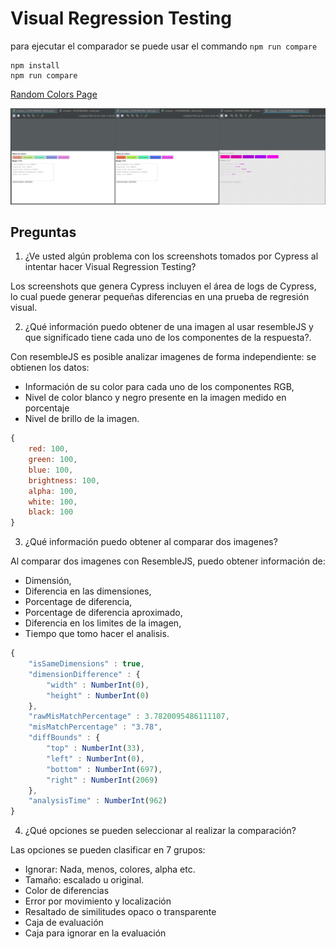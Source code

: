 # Visual Regression Testing

para ejecutar el comparador se puede usar el commando `npm run compare`
```
npm install
npm run compare
```

[Random Colors Page](https://ir-taimal10.github.io/miso-4208-taller-6/randomColorsApp/)


<p align="center">
  <img src="before_after_result_example.PNG" width="600" alt="accessibility text">
</p>

## Preguntas


1. ¿Ve usted algún problema con los screenshots tomados por Cypress al intentar hacer Visual Regression Testing?

Los screenshots que genera Cypress incluyen el área de logs de Cypress, lo cual puede generar pequeñas diferencias en una prueba de regresión visual.

2. ¿Qué información puedo obtener de una imagen al usar resembleJS y que significado tiene cada uno de los componentes de la respuesta?.

Con resembleJS es posible analizar imagenes de forma independiente: se obtienen los datos:

* Información de su color para cada uno de los componentes RGB,
* Nivel de color blanco y negro presente en la imagen medido en porcentaje
* Nivel de brillo de la imagen.

```javascript
{
    red: 100,
    green: 100,
    blue: 100,
    brightness: 100,
    alpha: 100,
    white: 100,
    black: 100
}
```



3. ¿Qué información puedo obtener al comparar dos imagenes?

Al comparar dos imagenes con ResembleJS, puedo obtener información de:

 * Dimensión,
 * Diferencia en las dimensiones,
 * Porcentage de diferencia,
 * Porcentage de diferencia aproximado,
 * Diferencia en los limites de la imagen,
 * Tiempo que tomo hacer el analisis.

```javascript
{
    "isSameDimensions" : true,
    "dimensionDifference" : {
        "width" : NumberInt(0),
        "height" : NumberInt(0)
    },
    "rawMisMatchPercentage" : 3.7820095486111107,
    "misMatchPercentage" : "3.78",
    "diffBounds" : {
        "top" : NumberInt(33),
        "left" : NumberInt(0),
        "bottom" : NumberInt(697),
        "right" : NumberInt(2069)
    },
    "analysisTime" : NumberInt(962)
}
```



4. ¿Qué opciones se pueden seleccionar al realizar la comparación?

Las opciones se pueden clasificar en 7 grupos:

* Ignorar: Nada, menos, colores, alpha etc.
* Tamaño: escalado u original.
* Color de diferencias
* Error por movimiento y localización
* Resaltado de similitudes opaco o transparente
* Caja de evaluación
* Caja para ignorar en la evaluación